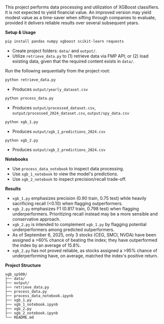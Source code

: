 This project performs data processing and utilization of XGBoost classifiers. It is not expected to yield financial value. An improved version may yield modest value as a time-saver when sifting through companies to evaluate, provided it delivers reliable results over several subsequent years.

**Setup & Usage**
```bash
pip install pandas numpy xgboost scikit-learn requests
```
- Create project folders: `data/` and `output/`.
- Utilize `retrieve_data.py` to (1) retrieve data via FMP API; or (2) load existing data, given that the required content exists in `data/`.

Run the following sequentially from the project root:
  ```bash
  python retrieve_data.py
  ```
  - Produces `output/yearly_dataset.csv`
  ```bash
  python process_data.py
  ```
  - Produces `output/processed_dataset.csv`, `output/processed_2024_dataset.csv`, `output/spy_data.csv`
  ```bash
  python xgb_1.py
  ```
  - Produces `output/xgb_1_predictions_2024.csv`
  ```bash
  python xgb_2.py
  ```
  - Produces `output/xgb_2_predictions_2024.csv`

**Notebooks**
- Use `process_data_notebook` to inspect data processing.
- Use `xgb_1_notebook` to view the model's predictions.
- Use `xgb_2_notebook` to inspect precision/recall trade-off.

**Results**
- `xgb_1.py` emphasizes precision (0.90 train, 0.75 test) while heavily sacrificing recall (<0.10) when flagging outperformers.
- `xgb_2.py` emphasizes F1 (0.817 train, 0.798 test) when flagging underperformers. Prioritizing recall instead may be a more sensible and conservative approach.
- `xgb_2.py` is intended to complement `xgb_1.py` by flagging potential underperformers among predicted outperformers.
- As of September 6, 2025, only 3 stocks (CEG, SMCI, NVDA) have been assigned a >60% chance of beating the index; they have outperformed the index by an average of 15.8%.
- `xgb_2.py` has not proved reliable, as stocks assigned a >95% chance of underperforming have, on average, matched the index's positive return.

**Project Structure**
```
xgb_sp500/
├── data/                       
├── output/                     
├── retrieve_data.py            
├── process_data.py
├── process_data_notebook.ipynb           
├── xgb_1.py
├── xgb_1_notebook.ipynb         
├── xgb_2.py
├── xgb_2_notebook.ipynb               
└── README.md                
```
